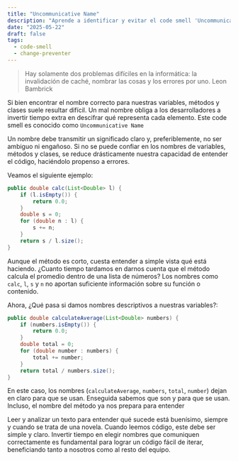 ```yaml
---
title: "Uncommunicative Name"
description: "Aprende a identificar y evitar el code smell 'Uncommunicative Name'. Mejora la legibilidad y mantenibilidad de tu código con ejemplos claros, buenas prácticas y consejos para desarrolladores."
date: "2025-05-22"
draft: false
tags:
  - code-smell
  - change-preventer
---
```


> Hay solamente dos problemas difíciles en la informática: la invalidación de caché, nombrar las cosas y los errores por uno.
> Leon Bambrick

Si bien encontrar el nombre correcto para nuestras variables, métodos y clases suele resultar difícil. Un mal nombre obliga a los desarrolladores a invertir tiempo extra en descifrar qué representa cada elemento. Este code smell es conocido como `Uncommunicative Name`

Un nombre debe transmitir un significado claro y, preferiblemente, no ser ambiguo ni engañoso. Si no se puede confiar en los nombres de variables, métodos y clases, se reduce drásticamente nuestra capacidad de entender el código, haciéndolo propenso a errores.

Veamos el siguiente ejemplo:

```java
public double calc(List<Double> l) {
    if (l.isEmpty()) {
        return 0.0;
    }
    double s = 0;
    for (double n : l) {
        s += n;
    }
    return s / l.size();
}
```

Aunque el método es corto, cuesta entender a simple vista qué está haciendo. ¿Cuanto tiempo tardamos en darnos cuenta que el método calcula el promedio dentro de una lista de números? Los nombres como `calc`, `l`, `s` y `n` no aportan suficiente información sobre su función o contenido.  

Ahora, ¿Qué pasa si damos nombres descriptivos a nuestras variables?:

```java
public double calculateAverage(List<Double> numbers) {
    if (numbers.isEmpty()) {
        return 0.0;
    }
    double total = 0;
    for (double number : numbers) {
        total += number;
    }
    return total / numbers.size();
}
```
En este caso, los nombres (`calculateAverage`, `numbers`, `total`, `number`) dejan en claro para que se usan. Enseguida sabemos que son y para que se usan. Incluso, el nombre del método ya nos prepara para entender  

Leer y analizar un texto para entender qué sucede está buenísimo, siempre y cuando se trata de una novela. Cuando leemos código, este debe ser simple y claro. Invertir tiempo en elegir nombres que comuniquen correctamente es fundamental para lograr un código fácil de iterar, beneficiando tanto a nosotros como al resto del equipo.